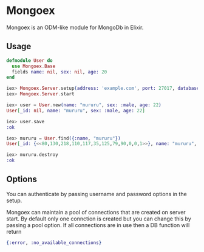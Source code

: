 # Mongoex

Mongoex is an ODM-like module for MongoDb in Elixir.

## Usage

```elixir
defmodule User do
  use Mongoex.Base
  fields name: nil, sex: nil, age: 20
end

iex> Mongoex.Server.setup(address: 'example.com', port: 27017, database: :your_app)
iex> Mongoex.Server.start

iex> user = User.new(name: "mururu", sex: :male, age: 22)
User[_id: nil, name: "mururu", sex: :male, age: 22]

iex> user.save
:ok

iex> mururu = User.find({:name, "mururu"})
User[_id: {<<80,130,218,110,117,35,125,79,90,0,0,1>>}, name: "mururu", sex: :male, age: 22]

iex> mururu.destroy
:ok
```

## Options

You can authenticate by passing username and password options in the setup.

Mongoex can maintain a pool of connections that are created on server start. By default only one connction is created but you can change this by passing a pool option. If all connections are in use then a DB function will return

```elixir
{:error, :no_available_connections}
```
